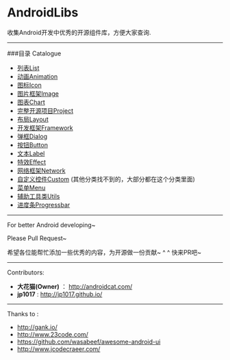 # AndroidLibs

收集Android开发中优秀的开源组件库，方便大家查询.

---

###目录 Catalogue


- [列表List](https://github.com/sothing/share-android/tree/master/%E5%88%97%E8%A1%A8List) 
- [动画Animation](https://github.com/sothing/share-android/tree/master/%E5%8A%A8%E7%94%BBAnimation)
- [图标Icon](https://github.com/sothing/share-android/tree/master/%E5%9B%BE%E6%A0%87Icon)
- [图片框架Image](https://github.com/sothing/share-android/tree/master/%E5%9B%BE%E7%89%87%E6%A1%86%E6%9E%B6Image)
- [图表Chart](https://github.com/sothing/share-android/tree/master/%E5%9B%BE%E8%A1%A8Chart)
- [完整开源项目Project](https://github.com/sothing/share-android/tree/master/%E5%AE%8C%E6%95%B4%E5%BC%80%E6%BA%90%E9%A1%B9%E7%9B%AEProject)
- [布局Layout](https://github.com/sothing/share-android/tree/master/%E5%B8%83%E5%B1%80Layout)
- [开发框架Framework](https://github.com/sothing/share-android/tree/master/%E5%BC%80%E5%8F%91%E6%A1%86%E6%9E%B6Framework)
- [弹框Dialog](https://github.com/sothing/share-android/tree/master/%E5%BC%B9%E6%A1%86Dialog)
- [按钮Button](https://github.com/sothing/share-android/tree/master/%E6%8C%89%E9%92%AEButton)
- [文本Label](https://github.com/sothing/share-android/tree/master/%E6%96%87%E6%9C%ACLabel)
- [特效Effect](https://github.com/sothing/share-android/tree/master/%E7%89%B9%E6%95%88Effect)
- [网络框架Network](https://github.com/sothing/share-android/tree/master/%E7%BD%91%E7%BB%9C%E6%A1%86%E6%9E%B6Network)
- [自定义控件Custom](https://github.com/sothing/share-android/tree/master/%E8%87%AA%E5%AE%9A%E4%B9%89%E6%8E%A7%E4%BB%B6Custom) (其他分类找不到的，大部分都在这个分类里面)
- [菜单Menu](https://github.com/sothing/share-android/tree/master/%E8%8F%9C%E5%8D%95Menu)
- [辅助工具类Utils](https://github.com/sothing/share-android/tree/master/%E8%BE%85%E5%8A%A9%E5%B7%A5%E5%85%B7%E7%B1%BBUtils)
- [进度条Progressbar](https://github.com/sothing/share-android/tree/master/%E8%BF%9B%E5%BA%A6%E6%9D%A1Progressbar)




---

For better Android developing~

Please Pull Request~

希望各位能帮忙添加一些优秀的内容，为开源做一份贡献~ ^ ^ 
快来PR吧~

---

Contributors:

- **大花猫(Owner)** ：  http://androidcat.com/
- **jp1017** :          http://jp1017.github.io/

---


Thanks to :

- http://gank.io/
- http://www.23code.com/
- https://github.com/wasabeef/awesome-android-ui
- http://www.jcodecraeer.com/

